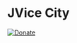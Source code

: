 # JVice City

[![Donate](https://img.shields.io/badge/Donate-PayPal-green.svg)](https://www.paypal.me/BlueJayL)
